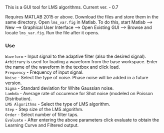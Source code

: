 This is a GUI tool for LMS algorithms. Current ver. - 0.7

Requires MATLAB 2015 or above. Download the files and store them in the same directory. Open `lms_var.fig` in Matlab. To do this, start Matlab --> New --> Graphical User Interface --> Open Existing GUI --> Browse and locate `lms_var.fig`. Run the file after it opens.

### Use

`Waveform` - Input signal to the adaptive filter (also the desired signal). `Arbitrary` is used for loading a waveform from the base workspace. Enter the name of the waveform in the textbox and click load.  
`Frequency` - Frequency of input signal.  
`Noise` - Select the type of noise. Phase noise will be added in a future version.  
`Sigma` - Standard deviation for White Gaussian noise.  
`Lambda` - Average rate of occurence for Shot noise (modeled on Poisson Distribution).  
`LMS Algorithms` - Select the type of LMS algorithm.  
`Step` - Step size of the LMS algorithm.  
`Order` - Select number of filter taps.  
`Evaluate` - After entering the above parameters click evaluate to obtain the Learning Curve and Filtered output.


